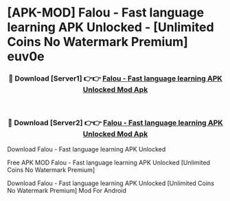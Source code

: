 # [APK-MOD] Falou - Fast language learning APK Unlocked - [Unlimited Coins No Watermark Premium] euv0e



<div align="center">
<h3>🔴 Download [Server1] 👉👉 <a href="https://momento.my/?title=Falou_-_Fast_language_learning_APK_Unlocked">Falou - Fast language learning APK Unlocked Mod Apk</a></h3><br>

<h3>🔴 Download [Server2] 👉👉 <a href="https://momento.my/?title=Falou_-_Fast_language_learning_APK_Unlocked">Falou - Fast language learning APK Unlocked Mod Apk</a></h3>
</div>



Download Falou - Fast language learning APK Unlocked 

Free APK MOD Falou - Fast language learning APK Unlocked [Unlimited Coins No Watermark Premium]

Download Falou - Fast language learning APK Unlocked [Unlimited Coins No Watermark Premium] Mod For Android

